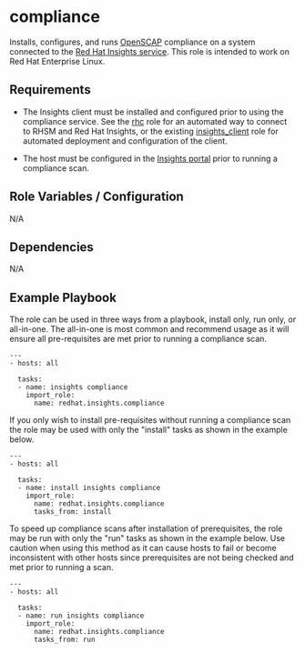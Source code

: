 compliance
========

Installs, configures, and runs [OpenSCAP](https://www.open-scap.org) compliance on a system connected to the [Red Hat Insights service](https://access.redhat.com/documentation/en-us/red_hat_insights/).  This role is intended to work on Red Hat Enterprise Linux.

Requirements
------------
- The Insights client must be installed and configured prior to using the compliance service. See the [rhc](https://github.com/linux-system-roles/rhc) role for an automated way to connect to RHSM and Red Hat Insights, or the existing [insights_client](../insights_client/README.md) role for automated deployment and configuration of the client.

- The host must be configured in the [Insights portal](https://console.redhat.com/insights/compliance) prior to running a compliance scan.

Role Variables / Configuration
--------------

N/A

Dependencies
------------

N/A

Example Playbook
----------------

The role can be used in three ways from a playbook, install only, run only, or all-in-one. The all-in-one is most common and recommend usage as it will ensure all pre-requisites are met prior to running a compliance scan.

```
---
- hosts: all
  
  tasks:
  - name: insights compliance
    import_role:
      name: redhat.insights.compliance
```

If you only wish to install pre-requisites without running a compliance scan the role may be used with only the "install" tasks as shown in the example below. 

```
---
- hosts: all

  tasks:
  - name: install insights compliance
    import_role:
      name: redhat.insights.compliance
      tasks_from: install
```

To speed up compliance scans after installation of prerequisites, the role may be run with only the "run" tasks as shown in the example below. Use caution when using this method as it can cause hosts to fail or become inconsistent with other hosts since prerequisites are not being checked and met prior to running a scan.

```
---
- hosts: all

  tasks:
  - name: run insights compliance
    import_role:
      name: redhat.insights.compliance
      tasks_from: run
```
